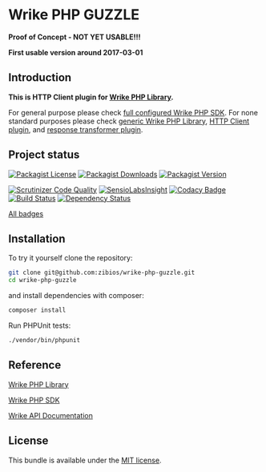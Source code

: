 Wrike PHP GUZZLE
================================

**Proof of Concept - NOT YET USABLE!!!**

**First usable version around 2017-03-01**

Introduction
------------

**This is HTTP Client plugin for [Wrike PHP Library](https://github.com/zibios/wrike-php-library).**

For general purpose please check [full configured Wrike PHP SDK](https://github.com/zibios/wrike-php-sdk).
For none standard purposes please check [generic Wrike PHP Library](https://github.com/zibios/wrike-php-library),
[HTTP Client plugin](https://github.com/zibios/wrike-php-guzzle),
and [response transformer plugin](https://github.com/zibios/wrike-php-jmsserializer).

Project status
--------------

[![Packagist License](https://img.shields.io/packagist/l/wrike-php-guzzle.svg)](https://packagist.org/packages/zibios/wrike-php-guzzle)
[![Packagist Downloads](https://img.shields.io/packagist/dt/zibios/wrike-php-guzzle.svg)](https://packagist.org/packages/zibios/wrike-php-guzzle)
[![Packagist Version](https://img.shields.io/packagist/v/zibios/wrike-php-guzzle.svg)](https://packagist.org/packages/zibios/wrike-php-guzzle)

[![Scrutinizer Code Quality](https://scrutinizer-ci.com/g/zibios/wrike-php-guzzle/badges/quality-score.png?b=master)](https://scrutinizer-ci.com/g/zibios/wrike-php-guzzle/?branch=master)
[![SensioLabsInsight](https://insight.sensiolabs.com/projects/ToDo}/mini.png)](https://insight.sensiolabs.com/projects/ToDo})
[![Codacy Badge](https://api.codacy.com/project/badge/Grade/{ToDo})](https://www.codacy.com/app/zibios/wrike-php-guzzle)
[![Build Status](https://travis-ci.org/zibios/wrike-php-guzzle.svg?branch=master)](https://travis-ci.org/zibios/wrike-php-guzzle)
[![Dependency Status](https://www.versioneye.com/user/projects/{ToDo}/badge.svg?style=flat-square)](https://www.versioneye.com/user/projects/{ToDo})

[All badges](docs/Badges.md)

Installation
------------
To try it yourself clone the repository:

```bash
git clone git@github.com:zibios/wrike-php-guzzle.git
cd wrike-php-guzzle
```

and install dependencies with composer:

```bash
composer install
```

Run PHPUnit tests:

```bash
./vendor/bin/phpunit
``` 


Reference
---------

[Wrike PHP Library](https://github.com/zibios/wrike-php-library)

[Wrike PHP SDK](https://github.com/zibios/wrike-php-sdk)

[Wrike API Documentation](https://developers.wrike.com/documentation/api/overview)

License
-------

This bundle is available under the [MIT license](LICENSE).
